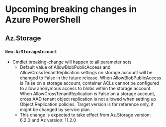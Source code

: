 # Upcoming breaking changes in Azure PowerShell

## Az.Storage

### `New-AzStorageAccount`

- Cmdlet breaking-change will happen to all parameter sets
  - Default value of AllowBlobPublicAccess and AllowCrossTenantReplication settings on storage account will be changed to False in the future release. 
  When AllowBlobPublicAccess is False on a storage account, container ACLs cannot be configured to allow anonymous access to blobs within the storage account. 
  When AllowCrossTenantReplication is False on a storage account, cross AAD tenant object replication is not allowed when setting up Object Replication policies. Target version is for reference only, it might be changed by service plan.
  - This change is expected to take effect from Az.Storage version: 6.2.0 and Az version: 11.2.0

